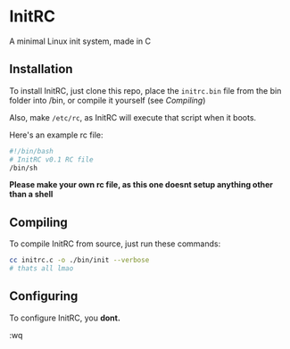 # InitRC
A minimal Linux init system, made in C

## Installation
To install InitRC, just clone this repo, place the `initrc.bin` file from the bin folder into /bin, or compile it yourself (see *Compiling*)

Also, make `/etc/rc`, as InitRC will execute that script when it boots.

Here's an example rc file:

``` sh
#!/bin/bash
# InitRC v0.1 RC file
/bin/sh
```

**Please make your own rc file, as this one doesnt setup anything other than a shell**

## Compiling
To compile InitRC from source, just run these commands:

``` sh
cc initrc.c -o ./bin/init --verbose
# thats all lmao
```

## Configuring
To configure InitRC, you **dont.**

:wq
